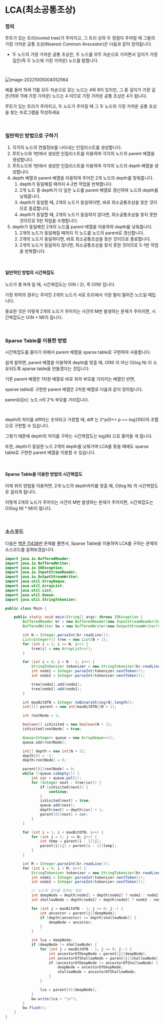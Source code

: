 # LCA(최소공통조상)

### 정의

루트가 있는 트리(rooted tree)가 주어지고, 그 트리 상의 두 정점이 주어질 때 그들의 가장 가까운 공통 조상(Nearest Common Anscestor)은 다음과 같이 정의됩니다.

- 두 노드의 가장 가까운 공통 조상은, 두 노드를 모두 자손으로 가지면서 깊이가 가장 깊은(즉 두 노드에 가장 가까운) 노드를 말합니다.

<br>

![image-20221005004052564](./images/LCA-1)

예를 들어 15와 11를 모두 자손으로 갖는 노드는 4와 8이 있지만, 그 중 깊이가 가장 깊은(15와 11에 가장 가까운) 노드는 4 이므로 가장 가까운 공통 조상은 4가 됩니다.

루트가 있는 트리가 주어지고, 두 노드가 주어질 때 그 두 노드의 가장 가까운 공통 조상을 찾는 프로그램을 작성하세요

<br>

### 일반적인 방법으로 구하기

1. 각각의 노드의 연결정보를 나타내는 인접리스트를 생성합니다.
2. 루트노드와 1번에서 생성한 인접리스트를 이용하여 각각의 노드의 parent 배열을 생성합니다.
3. 루트노드와 1번에서 생성한 인접리스트를 이용하여 각각의 노드의 depth 배열을 생성합니다.
4. depth 배열과 parent 배열을 이용하여 주어진 2개 노드의 depth를 맞춰줍니다.
   1. depth가 동일해질 때까지 4-2번 작업을 반복합니다.
   2. 2개 노드 중 depth가 더 깊은 노드를 parent 배열로 갱신하여 노드의 depth를 낮춰줍니다.
   3. depth가 동일할 때, 2개의 노드가 동일하다면, 바로 최소공통조상을 찾은 것이므로 종료합니다.
   4. depth가 동일할 때, 2개의 노드가 동일하지 않다면, 최소공통조상을 찾지 못한 것이므로 5번 작업을 수행합니다.
5. depth가 동일해진 2개의 노드를 parent 배열을 이용하여 depth를 낮춰줍니다.
   1. 2개의 노드가 동일해질 때까지 각 노드를 노드의 parent로 갱신합니다.
   2. 2개의 노드가 동일하다면, 바로 최소공통조상을 찾은 것이므로 종료합니다.
   3. 2개의 노드가 동일하지 않다면, 최소공통조상을 찾지 못한 것이므로 5-1번 작업을 반복합니다.

<br>

#### 일반적인 방법의 시간복잡도

노드가 총 N개 일 때, 시간복잡도는 O(N / 2), 즉 O(N) 입니다.

가장 최악의 경우는 주어진 2개의 노드가 서로 트리에서 가장 멀리 떨어진 노드일 때입니다.

중요한 것은 이렇게 2개의 노드가 주어지는 사건이 M번 발생하는 문제가 주어지면, 시간복잡도는 O(N * M)이 됩니다.

<br>

### Sparse Table을 이용한 방법

시간복잡도를 줄이기 위해서 parent 배열을 sparse table로 구현하여 사용합니다.

쉽게 말하면, parent 배열을 이용하여 depth를 맞출 때, O(N) 이 아닌 O(log N) 이 소요되도록 sparse table을 만들겠다는 것입니다.

기존 parent 배열은 1차원 배열로 바로 위의 부모를 가리키는 배열인 반면,

sparse table로 구현한 parent 배열은 2차원 배열로 다음과 같이 정의됩니다.

paren\[k][n]: 노드 n의 2^k 부모를 가리킵니다.

<br>

depth의 차이를 diff라는 숫자라고 가정할 때, diff 는 2^p(0<= p <= log2(N))의 조합으로 구현할 수 있습니다.

그렇기 때문에 depth의 차이를 구하는 시간복잡도는 log(N) 으로 줄어들 게 됩니다.

또한, depth가 동일한 노드 2개의 depth를 낮춰가며 LCA를 찾을 때에도 sparse table로 구현한 parent 배열을 이용할 수 있습니다.

<br>

#### Sparse Table을 이용한 방법의 시간복잡도

이제 위의 방법을 이용하면, 2개 노드의 depth차이를 맞출 때, O(log N) 의 시간복잡도로 걸리게 됩니다.

이렇게 2개의 노드가 주어지는 사건이 M번 발생하는 문제가 주어지면, 시간복잡도는 O((log N) * M)이 됩니다.

<br>

### 소스코드

다음은 [백준 11438번](https://www.acmicpc.net/problem/11438) 문제를 풀면서, Sparse Table을 이용하여 LCA를 구하는 문제의 소스코드를 살펴보겠습니다.

```java
import java.io.BufferedReader;
import java.io.BufferedWriter;
import java.io.IOException;
import java.io.InputStreamReader;
import java.io.OutputStreamWriter;
import java.util.ArrayDeque;
import java.util.ArrayList;
import java.util.List;
import java.util.Queue;
import java.util.StringTokenizer;

public class Main {

    public static void main(String[] args) throws IOException {
        BufferedReader br = new BufferedReader(new InputStreamReader(System.in));
        BufferedWriter bw = new BufferedWriter(new OutputStreamWriter(System.out));

        int N = Integer.parseInt(br.readLine());
        List<Integer>[] tree = new List[N + 1];
        for (int i = 1; i <= N; i++) {
            tree[i] = new ArrayList<>();
        }

        for (int i = 0; i < N - 1; i++) {
            StringTokenizer tokenizer = new StringTokenizer(br.readLine());
            int node1 = Integer.parseInt(tokenizer.nextToken());
            int node2 = Integer.parseInt(tokenizer.nextToken());

            tree[node1].add(node2);
            tree[node2].add(node1);
        }

        int maxBitOfN = Integer.toBinaryString(N).length();
        int[][] parent = new int[maxBitOfN][N + 1];

        int rootNode = 1;

        boolean[] isVisited = new boolean[N + 1];
        isVisited[rootNode] = true;

        Queue<Integer> queue = new ArrayDeque<>();
        queue.add(rootNode);

        int[] depth = new int[N + 1];
        depth[0] = -1;
        depth[rootNode] = 0;

        parent[0][rootNode] = 0;
        while (!queue.isEmpty()) {
            int cur = queue.poll();
            for (Integer next : tree[cur]) {
                if (isVisited[next]) {
                    continue;
                }
                isVisited[next] = true;
                queue.add(next);
                depth[next] = depth[cur] + 1;
                parent[0][next] = cur;
            }
        }

        for (int i = 1; i < maxBitOfN; i++) {
            for (int j = 1; j <= N; j++) {
                int temp = parent[i - 1][j];
                parent[i][j] = parent[i - 1][temp];
            }
        }

        int M = Integer.parseInt(br.readLine());
        for (int i = 0; i < M; i++) {
            StringTokenizer tokenizer = new StringTokenizer(br.readLine());
            int node1 = Integer.parseInt(tokenizer.nextToken());
            int node2 = Integer.parseInt(tokenizer.nextToken());

            // 노드의 깊이를 맞추는 작업
            int deepNode = depth[node1] > depth[node2] ? node1 : node2;
            int shallowNode = depth[node1] > depth[node2] ? node2 : node1;

            for (int j = maxBitOfN - 1; j >= 0; j--) {
                int ancestor = parent[j][deepNode];
                if (depth[ancestor] >= depth[shallowNode]) {
                    deepNode = ancestor;
                }
            }

            int lca = deepNode;
            if (deepNode != shallowNode) {
                for (int j = maxBitOfN - 1; j >= 0; j--) {
                    int ancestorOfDeepNode = parent[j][deepNode];
                    int ancestorOfShallowNode = parent[j][shallowNode];
                    if (ancestorOfDeepNode != ancestorOfShallowNode) {
                        deepNode = ancestorOfDeepNode;
                        shallowNode = ancestorOfShallowNode;
                    }
                }

                lca = parent[0][deepNode];
            }
            bw.write(lca + "\n");
        }
        bw.flush();
    }
}
```